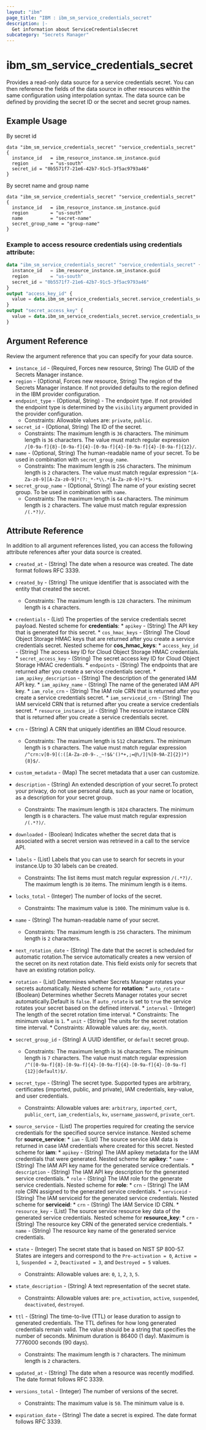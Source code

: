 ```yaml
---
layout: "ibm"
page_title: "IBM : ibm_sm_service_credentials_secret"
description: |-
  Get information about ServiceCredentialsSecret
subcategory: "Secrets Manager"
---
```


# ibm_sm_service_credentials_secret

Provides a read-only data source for a service credentials secret. You can then reference the fields of the data source in other resources within the same configuration using interpolation syntax.
The data source can be defined by providing the secret ID or the secret and secret group names.

## Example Usage

By secret id
```hcl
data "ibm_sm_service_credentials_secret" "service_credentials_secret" {
  instance_id   = ibm_resource_instance.sm_instance.guid
  region        = "us-south"
  secret_id = "0b5571f7-21e6-42b7-91c5-3f5ac9793a46"
}
```

By secret name and group name
```hcl
data "ibm_sm_service_credentials_secret" "service_credentials_secret" {
  instance_id   = ibm_resource_instance.sm_instance.guid
  region        = "us-south"
  name          = "secret-name"
  secret_group_name = "group-name"
}
```

### Example to access resource credentials using credentials attribute:

```terraform
data "ibm_sm_service_credentials_secret" "service_credentials_secret" {
  instance_id   = ibm_resource_instance.sm_instance.guid
  region        = "us-south"
  secret_id = "0b5571f7-21e6-42b7-91c5-3f5ac9793a46"
}
output "access_key_id" {
  value = data.ibm_sm_service_credentials_secret.service_credentials_secret.credentials["cos_hmac_keys.access_key_id"]
}
output "secret_access_key" {
  value = data.ibm_sm_service_credentials_secret.service_credentials_secret.credentials["cos_hmac_keys.secret_access_key"]
}
```

## Argument Reference

Review the argument reference that you can specify for your data source.

* `instance_id` - (Required, Forces new resource, String) The GUID of the Secrets Manager instance.
* `region` - (Optional, Forces new resource, String) The region of the Secrets Manager instance. If not provided defaults to the region defined in the IBM provider configuration.
* `endpoint_type` - (Optional, String) - The endpoint type. If not provided the endpoint type is determined by the `visibility` argument provided in the provider configuration.
    * Constraints: Allowable values are: `private`, `public`.
* `secret_id` - (Optional, String) The ID of the secret.
    * Constraints: The maximum length is `36` characters. The minimum length is `36` characters. The value must match regular expression `/[0-9a-f]{8}-[0-9a-f]{4}-[0-9a-f]{4}-[0-9a-f]{4}-[0-9a-f]{12}/`.
* `name` - (Optional, String) The human-readable name of your secret. To be used in combination with `secret_group_name`.
    * Constraints: The maximum length is `256` characters. The minimum length is `2` characters. The value must match regular expression `^[A-Za-z0-9][A-Za-z0-9]*(?:_*-*\\.*[A-Za-z0-9]+)*$`.
* `secret_group_name` - (Optional, String) The name of your existing secret group. To be used in combination with `name`.
    * Constraints: The maximum length is `64` characters. The minimum length is `2` characters. The value must match regular expression `/(.*?)/`.

## Attribute Reference

In addition to all argument references listed, you can access the following attribute references after your data source is created.

* `created_at` - (String) The date when a resource was created. The date format follows RFC 3339.

* `created_by` - (String) The unique identifier that is associated with the entity that created the secret.
    * Constraints: The maximum length is `128` characters. The minimum length is `4` characters.

* `credentials` - (List) The properties of the service credentials secret payload.
  Nested scheme for **credentials**:
      * `apikey` - (String) The API key that is generated for this secret.
      * `cos_hmac_keys` - (String) The Cloud Object Storage HMAC keys that are returned after you create a service credentials secret.
        Nested scheme for **cos_hmac_keys**:
            * `access_key_id` - (String) The access key ID for Cloud Object Storage HMAC credentials.
            * `secret_access_key` - (String) The secret access key ID for Cloud Object Storage HMAC credentials.
      * `endpoints` - (String) The endpoints that are returned after you create a service credentials secret.
      * `iam_apikey_description` - (String) The description of the generated IAM API key.
      * `iam_apikey_name` - (String) The name of the generated IAM API key.
      * `iam_role_crn` - (String) The IAM role CRN that is returned after you create a service credentials secret.
      * `iam_serviceid_crn` - (String) The IAM serviceId CRN that is returned after you create a service credentials secret.
      * `resource_instance_id` - (String) The resource instance CRN that is returned after you create a service credentials secret.

* `crn` - (String) A CRN that uniquely identifies an IBM Cloud resource.
    * Constraints: The maximum length is `512` characters. The minimum length is `9` characters. The value must match regular expression `/^crn:v[0-9](:([A-Za-z0-9-._~!$&'()*+,;=@\/]|%[0-9A-Z]{2})*){8}$/`.

* `custom_metadata` - (Map) The secret metadata that a user can customize.

* `description` - (String) An extended description of your secret.To protect your privacy, do not use personal data, such as your name or location, as a description for your secret group.
    * Constraints: The maximum length is `1024` characters. The minimum length is `0` characters. The value must match regular expression `/(.*?)/`.
    
* `downloaded` - (Boolean) Indicates whether the secret data that is associated with a secret version was retrieved in a call to the service API.

* `labels` - (List) Labels that you can use to search for secrets in your instance.Up to 30 labels can be created.
    * Constraints: The list items must match regular expression `/(.*?)/`. The maximum length is `30` items. The minimum length is `0` items.

* `locks_total` - (Integer) The number of locks of the secret.
    * Constraints: The maximum value is `1000`. The minimum value is `0`.

* `name` - (String) The human-readable name of your secret.
    * Constraints: The maximum length is `256` characters. The minimum length is `2` characters.

* `next_rotation_date` - (String) The date that the secret is scheduled for automatic rotation.The service automatically creates a new version of the secret on its next rotation date. This field exists only for secrets that have an existing rotation policy.

* `rotation` - (List) Determines whether Secrets Manager rotates your secrets automatically.
  Nested scheme for **rotation**:
      * `auto_rotate` - (Boolean) Determines whether Secrets Manager rotates your secret automatically.Default is `false`. If `auto_rotate` is set to `true` the service rotates your secret based on the defined interval.
      * `interval` - (Integer) The length of the secret rotation time interval.
          * Constraints: The minimum value is `1`.
      * `unit` - (String) The units for the secret rotation time interval.
          * Constraints: Allowable values are: `day`, `month`.

* `secret_group_id` - (String) A UUID identifier, or `default` secret group.
    * Constraints: The maximum length is `36` characters. The minimum length is `7` characters. The value must match regular expression `/^([0-9a-f]{8}-[0-9a-f]{4}-[0-9a-f]{4}-[0-9a-f]{4}-[0-9a-f]{12}|default)$/`.

* `secret_type` - (String) The secret type. Supported types are arbitrary, certificates (imported, public, and private), IAM credentials, key-value, and user credentials.
    * Constraints: Allowable values are: `arbitrary`, `imported_cert`, `public_cert`, `iam_credentials`, `kv`, `username_password`, `private_cert`.
    
* `source_service` - (List) The properties required for creating the service credentials for the specified source service instance.
  Nested scheme for **source_service**:
      * `iam` - (List) The source service IAM data is returned in case IAM credentials where created for this secret.
        Nested scheme for **iam**:
            * `apikey` - (String) The IAM apikey metadata for the IAM credentials that were generated.
              Nested scheme for **apikey**:
                  * `name` - (String) The IAM API key name for the generated service credentials.
                  * `description` - (String) The IAM API key description for the generated service credentials.
            * `role` - (String) The IAM role for the generate service credentials.
              Nested scheme for **role**:
                  * `crn` - (String) The IAM role CRN assigned to the generated service credentials.
            * `serviceid` - (String) The IAM serviceid for the generated service credentials.
              Nested scheme for **serviceid**:
                  * `crn` - (String) The IAM Service ID CRN.
            * `resource_key` - (List) The source service resource key data of the generated service credentials.
              Nested scheme for **resource_key**:
                  * `crn` - (String) The resource key CRN of the generated service credentials.
                  * `name` - (String) The resource key name of the generated service credentials.

* `state` - (Integer) The secret state that is based on NIST SP 800-57. States are integers and correspond to the `Pre-activation = 0`, `Active = 1`,  `Suspended = 2`, `Deactivated = 3`, and `Destroyed = 5` values.
    * Constraints: Allowable values are: `0`, `1`, `2`, `3`, `5`.

* `state_description` - (String) A text representation of the secret state.
    * Constraints: Allowable values are: `pre_activation`, `active`, `suspended`, `deactivated`, `destroyed`.

* `ttl` - (String) The time-to-live (TTL) or lease duration to assign to generated credentials. The TTL defines for how long generated credentials remain valid. The value should be a string that specifies the number of seconds. Minimum duration is 86400 (1 day). Maximum is 7776000 seconds (90 days).
  * Constraints: The maximum length is `7` characters. The minimum length is `2` characters.

* `updated_at` - (String) The date when a resource was recently modified. The date format follows RFC 3339.

* `versions_total` - (Integer) The number of versions of the secret.
    * Constraints: The maximum value is `50`. The minimum value is `0`.

* `expiration_date` - (String) The date a secret is expired. The date format follows RFC 3339.
